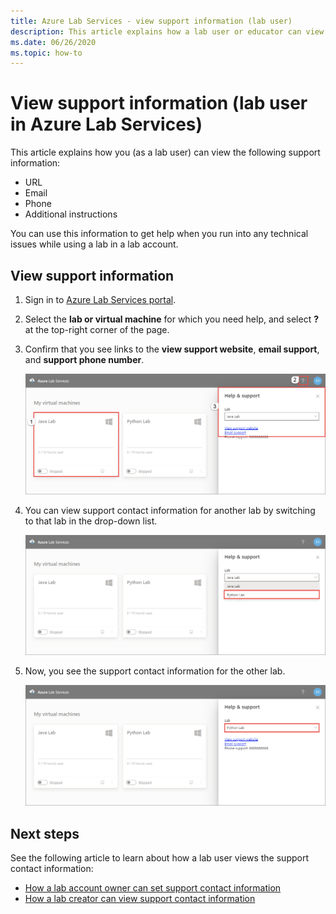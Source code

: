 ```yaml
---
title: Azure Lab Services - view support information (lab user)
description: This article explains how a lab user or educator can view support information that he/she can use to get help. 
ms.date: 06/26/2020
ms.topic: how-to
---
```


# View support information (lab user in Azure Lab Services)
This article explains how you (as a lab user) can view the following support information:

- URL
- Email
- Phone
- Additional instructions

You can use this information to get help when you run into any technical issues while using a lab in a lab account.

 
## View support information
1. Sign in to [Azure Lab Services portal](https://labs.azure.com).
2. Select the **lab or virtual machine** for which you need help, and select **?** at the top-right corner of the page. 
3. Confirm that you see links to the **view support website**, **email support**, and **support phone number**.

    ![View support information](./media/lab-user-support-information/support-information.png)
4. You can view support contact information for another lab by switching to that lab in the drop-down list. 

    ![Switch to another lab](./media/lab-user-support-information/switch-another-lab.png)
5. Now, you see the support contact information for the other lab. 

    ![Other lab's support information](./media/lab-user-support-information/second-lab-support-information.png)

## Next steps
See the following article to learn about how a lab user views the support contact information:

- [How a lab account owner can set support contact information](lab-account-owner-support-information.md)
- [How a lab creator can view support contact information](lab-creator-support-information.md)
